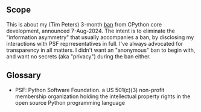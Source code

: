 Scope
-----
This is about my (Tim Peters) 3-month [ban](https://discuss.python.org/t/three-month-suspension-for-a-core-developer/60250) from CPython core development, announced 7-Aug-2024. The intent is to eliminate the "information asymmetry" that usually accompanies a ban, by disclosing my interactions with PSF reprresentatives in full. I've always advocated for transparency in all matters. I didn't want an "anonymous" ban to begin with, and want no secrets (aka "privacy") during the ban either.

Glossary
--------
- PSF: Python Software Foundation. a US 501(c)(3) non-profit membership organization holding the intellectual property rights in the open source Python programming language

